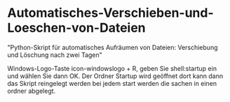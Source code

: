 # Automatisches-Verschieben-und-Loeschen-von-Dateien
"Python-Skript für automatisches Aufräumen von Dateien: Verschiebung und Löschung nach zwei Tagen"

Windows-Logo-Taste icon-windowslogo + R, geben Sie shell:startup ein und wählen Sie dann OK. Der Ordner Startup wird geöffnet
dort kann dann das Skript reingelegt werden bei jedem start werden die sachen in einen ordner abgelegt.

